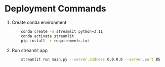 # Deployment Commands

1. Create conda environment
    ```sh
        conda create -n streamlit python=3.11
        conda activate streamlit
        pip install -r requirements.txt
    ```

2. Run streamlit app
    ```sh
        streamlit run main.py --server.address 0.0.0.0 --server.port 8501
    ```